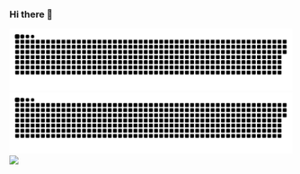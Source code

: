 ### Hi there 👋
<!--
![github contribution grid snake animation](https://raw.githubusercontent.com/shahradelahi/shahradelahi/output/github-contribution-grid-snake-dark.svg#gh-dark-mode-only)
![github contribution grid snake animation](https://raw.githubusercontent.com/shahradelahi/shahradelahi/output/github-contribution-grid-snake.svg#gh-light-mode-only)
![](https://komarev.com/ghpvc/?username=shahradelahi)
-->
![github contribution grid snake animation](https://github.com/HODUCVU/HODUCVU/blob/output/github-contribution-grid-snake-dark.svg)
![github contribution grid snake animation](https://github.com/HODUCVU/HODUCVU/blob/output/github-contribution-grid-snake.svg)
![](https://komarev.com/ghpvc/?username=HODUCVU)

